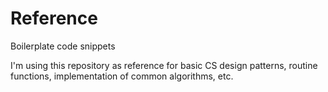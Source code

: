 # Reference
Boilerplate code snippets 


I'm using this repository as reference for basic CS design patterns, routine functions, implementation of common algorithms, etc.
